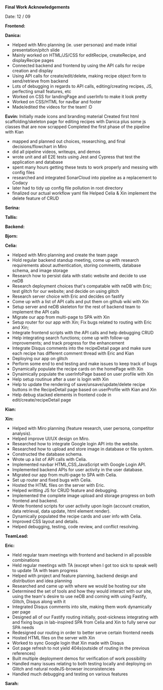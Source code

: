 **Final Work Acknowledgements**

Date: 12 / 09

**Frontend:**

**Danica:** 
- Helped with Miro planning (ie. user personas) and made initial presentation/pitch slide
- Mainly worked on HTML/JS/CSS for editRecipe, createRecipe, and displayRecipe pages
- Connected backend and frontend by using the API calls for recipe creation and display
- Using API calls for create/edit/delete, making recipe object form to send/retrieve from backend
- Lots of debugging in regards to API calls, editing/creating recipes, JS, perfecting small features, etc
- Worked on CSS for landingPage and userInfo to make it look pretty
- Worked on CSS/HTML for navBar and footer
- Made/edited the videos for the team! :D

**Euvin:**
Initially made icons and branding material
Created first html scaffolding/skeleton page for editing recipes with Danica plus some js classes that are now scrapped
Completed the first phase of the pipeline with Kian
- mapped and planned out choices, researching, and final decisions/flowchart in Miro
- did all pipeline videos, writeups, and demos 
- wrote unit and all E2E tests using Jest and Cypress that test the application and database
- spent many hours getting these tests to work properly and messing with config files
- researched and integrated SonarCloud into pipeline as a replacement to Codacy
- later had to tidy up config file pollution in root directory
- finalized our actual workflow yaml file
Helped Celia & Xin implement the delete feature of CRUD


**Serina:**


**Tallis:**



**Backend:**

**Bjorn:**



**Celia:**
 - Helped with Miro planning and create the team page
 - Hold regular backend standup meeting, come up with research requirements about authentication, storing comments, database schema, and image storage
 - Research how to persist data with static website and decide to use neDB
 - Research deployment choices that's compatable with neDB with Eric; test glitch for our website; and decide on using glitch
 - Research server choice with Eric and decides on fastify
 - Come up with a list of API calls and put them on github wiki with Xin
 - Setup server and neDB skeleton for the rest of backend team to implement the API calls
 - Migrate our app from multi-page to SPA with Xin
 - Setup router for our app with Xin; Fix bugs related to routing with Eric and Xin;
 - Integrate frontend scripts with the API calls and help debugging CRUD
 - Help integrating search functions; come up with follow-up improvements; and track progress for the enhancement
 - Integrate Disqus comments into the recipeDetail page and make sure each recipe has different comment thread with Eric and Kian
 - Deploying our app on glitch
 - Perform some end to end testing and make issues to keep track of bugs
 - Dynamically populate the recipe cards on the homePage with Xin
 - Dynaimically populate the userInfoPage based on user profile with Xin
 - Help setup routinue after a user is login with Xin
 - Help to update the rendering of save/unsave/update/delete recipe buttons in the RecipeDetail page based on userProfile with Kian and Xin
 - Help debug stacked elements in frontend code in edit/create/recipeDetail page


**Kian:**



**Xin:**
 - Helped with Miro planning (feature research, user persona, competitor analysis). 
 - Helped improve UI/UX design on Miro. 
 - Researched how to integrate Google login API into the website. 
 - Researched how to upload and store image in database or file system. 
 - Constructed the database schema. 
 - Wrote up a list of API calls with Celia. 
 - Implemented navbar HTML,CSS,JavaScript with Google Login API. 
 - Implemented backend APIs for user activity in the user database. 
 - Migrated our app from multi-page to SPA with Celia. 
 - Set up router and fixed bugs with Celia. 
 - Hosted the HTML files on the server with Eric. 
 - Helped writting JS for CRUD feature and debugging. 
 - Implemented the complete image upload and storage progress on both frontend and backend. 
 - Wrote frontend scripts for user activity upon login (account creation, data retrieval, data update, html element render). 
 - Dynamically populated the recipe cards and user info with Celia. 
 - Improved CSS layout and details. 
 - Helped debugging, testing, code review, and conflict resolving. 


**TeamLead:**

**Eric:**
- Held regular team meetings with frontend and backend in all possible combinations
- Held regular meetings with TA (except when I got too sick to speak well) to update TA with team progress
- Helped with project and feature planning, backend design and distribution and idea planning
- Researched and came up with where we would be hosting our site
- Determined the set of tools and how they would interact with our site, using the team's desire to use neDB and coming with using Fastify,
  Glitch, Disqus along with it
- Integrated Disqus comments into site, making them work dynamically per page
- Designed all of our Fastify routing initially, post-sickness integrating with and fixing bugs in lab-inspired SPA from Celia and Xin to fully serve our SPA needs
- Redesigned our routing in order to better serve certain frontend needs
- Hosted HTML files on the server with Xin
- Worked to sync Google login that Xin made with Disqus
- Got page refresh to not yield 404s(outside of routing in the previous references)
- Built multiple deployment demos for verification of work possibility
- Handled many issues relating to both testing locally and deploying on Glitch and natural nodeJS-browser inconsistencies
- Handled much debugging and testing on various features
 

**Sarah:**

